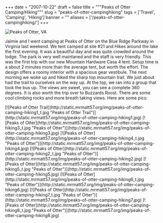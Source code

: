 
+++
date = "2007-10-22"
draft = false
title = """Peaks of Otter Camping/Hiking"""
slug = "peaks-of-otter-campinghiking"
tags = ['Travel', 'Camping', 'Hiking']
banner = ""
aliases = ['/peaks-of-otter-campinghiking/']
+++


![Peaks of Otter, VA](http://static.mrmatt57.org/img/peaks-hiking.jpg)

Jaimie and I went camping at Peaks of Otter on the Blue Ridge Parkway in Virginia last weekend. We tent camped at site #21 and Hikes around the lake the first evening. It was a beautiful day and was quite crowded around the lodge. The park is very well maintaned and the staff is very friendly. This was the first trip with our new Mountain Hardware Casa 4 tent. Setup time is a about 2 minutes more than the average tent, but worth the effort. The design offers a roomy interior with a spacious gear vestibule. The next morning we woke up and hiked the sharp top mountain trail. We just about had the trail to ourselves on the way up. At the top, we ran into a group that took the bus up. The views are sweet, you can see a complete 360 degrees. It is also worth the trip over to Buzzards Roost. There are some cool climbing rocks and more breath taking views. Here are some pics:

<div>[![Peaks of Otter Trail](http://static.mrmatt57.org/img/peaks-of-otter-camping-hiking1_t.jpg "Peaks of Otter Trail")](http://static.mrmatt57.org/img/peaks-of-otter-camping-hiking1.jpg) [![Peaks of Otter](http://static.mrmatt57.org/img/peaks-of-otter-camping-hiking3_t.jpg "Peaks of Otter")](http://static.mrmatt57.org/img/peaks-of-otter-camping-hiking3.jpg)  
[![Peaks of Otter](http://static.mrmatt57.org/img/peaks-of-otter-camping-hiking4_t.jpg "Peaks of Otter")](http://static.mrmatt57.org/img/peaks-of-otter-camping-hiking4.jpg) [![Peaks of Otter](http://static.mrmatt57.org/img/peaks-of-otter-camping-hiking2_t.jpg "Peaks of Otter")](http://static.mrmatt57.org/img/peaks-of-otter-camping-hiking2.jpg)  
[![Peaks of Otter](http://static.mrmatt57.org/img/peaks-of-otter-camping-hiking5_t.jpg "Peaks of Otter")](http://static.mrmatt57.org/img/peaks-of-otter-camping-hiking5.jpg) [![Peaks of Otter](http://static.mrmatt57.org/img/peaks-of-otter-camping-hiking6_t.jpg "Peaks of Otter")](http://static.mrmatt57.org/img/peaks-of-otter-camping-hiking6.jpg) [![Peaks of Otter](http://static.mrmatt57.org/img/peaks-of-otter-camping-hiking7_t.jpg "Peaks of Otter")](http://static.mrmatt57.org/img/peaks-of-otter-camping-hiking7.jpg) [![Peaks of Otter](http://static.mrmatt57.org/img/peaks-of-otter-camping-hiking8_t.jpg "Peaks of Otter")](http://static.mrmatt57.org/img/peaks-of-otter-camping-hiking8.jpg)</div>


